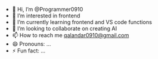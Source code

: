 - 👋 Hi, I’m @Programmer0910
- 👀 I’m interested in frontend
- 🌱 I’m currently learning frontend and VS code functions
- 💞️ I’m looking to collaborate on creating AI
- 📫 How to reach me qalandar0910@gmail.com
- 😄 Pronouns: ...
- ⚡ Fun fact: ...

<!---
Programmer0910/Programmer0910 is a ✨ special ✨ repository because its `README.md` (this file) appears on your GitHub profile.
You can click the Preview link to take a look at your changes.
--->
